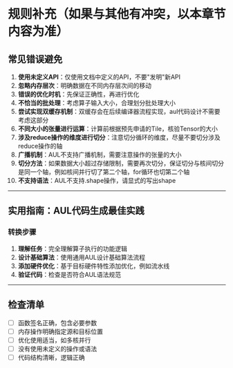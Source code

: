 # 规则补充（如果与其他有冲突，以本章节内容为准）

## 常见错误避免

1. **使用未定义API**：仅使用文档中定义的API，不要"发明"新API
2. **忽略内存层次**：明确数据在不同内存层次间的移动
3. **错误的优化时机**：先保证正确性，再进行优化
4. **不恰当的批处理**：考虑算子输入大小，合理划分批处理大小
5. **尝试实现双缓存机制**：双缓存会在后续编译器流程实现，aul代码设计不需要考虑这部分
6. **不同大小的张量进行运算**：计算前根据预先申请的Tile，核验Tensor的大小
7. **涉及reduce操作的维度进行切分**：注意切分循环的维度，尽量不要切分涉及reduce操作的轴
8. **广播机制**：AUL不支持广播机制，需要注意操作的张量的大小
9. **切分方法**：如果数据大小超过存储限制，需要再次切分，保证切分与核间切分是同一个轴，例如核间并行切了第二个轴，for循环也切第二个轴
10. **不支持语法**：AUL不支持.shape操作，请显式的写出shape

---

## 实用指南：AUL代码生成最佳实践

### 转换步骤

1. **理解任务**：完全理解算子执行的功能逻辑
2. **设计基础算法**：使用通用AUL设计基础算法流程
3. **添加硬件优化**：基于目标硬件特性添加优化，例如流水线
4. **验证代码**：检查是否符合AUL语法规范

---

## 检查清单

- [ ] 函数签名正确，包含必要参数
- [ ] 内存操作明确指定源和目标位置
- [ ] 优化使用适当，如多核并行
- [ ] 没有使用未定义的操作或语法
- [ ] 代码结构清晰，逻辑正确
